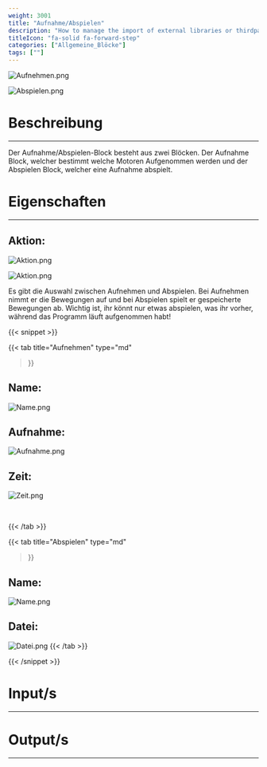 ```yaml
---
weight: 3001
title: "Aufnahme/Abspielen"
description: "How to manage the import of external libraries or thirdparties code?"
titleIcon: "fa-solid fa-forward-step"
categories: ["Allgemeine_Blöcke"]
tags: [""]
---
```


![Aufnehmen.png](/images/nxt-images/Kapitel%201%20Allgemeine%20Bl%C3%B6cke/1.2%20Aufnahme_Abspiel/Aufnehmen.png)

![Abspielen.png](/images/nxt-images/Kapitel%201%20Allgemeine%20Bl%C3%B6cke/1.2%20Aufnahme_Abspiel/Abspielen.png)


# Beschreibung
---
Der Aufnahme/Abspielen-Block besteht aus zwei Blöcken. Der Aufnahme Block, welcher bestimmt welche Motoren Aufgenommen werden und der Abspielen Block, welcher eine Aufnahme abspielt.

# Eigenschaften
---

## Aktion:

![Aktion.png](/images/nxt-images/Kapitel%201%20Allgemeine%20Bl%C3%B6cke/1.2%20Aufnahme_Abspiel/Aktion2.png)

![Aktion.png](/images/nxt-images/Kapitel%201%20Allgemeine%20Bl%C3%B6cke/1.2%20Aufnahme_Abspiel/Aktion1.png)

Es gibt die Auswahl zwischen Aufnehmen und Abspielen. Bei Aufnehmen nimmt er die Bewegungen auf und bei Abspielen spielt er gespeicherte Bewegungen ab. 
Wichtig ist, ihr könnt nur etwas abspielen, was ihr vorher, während das Programm läuft aufgenommen habt!


{{< snippet >}}

{{< tab
    title="Aufnehmen"
    type="md"
>}}

## Name:

![Name.png](/images/nxt-images/Kapitel%201%20Allgemeine%20Bl%C3%B6cke/1.2%20Aufnahme_Abspiel/Name.png)

## Aufnahme:

![Aufnahme.png](/images/nxt-images/Kapitel%201%20Allgemeine%20Bl%C3%B6cke/1.2%20Aufnahme_Abspiel/Aufnahme.png)

## Zeit: 

![Zeit.png](/images/nxt-images/Kapitel%201%20Allgemeine%20Bl%C3%B6cke/1.2%20Aufnahme_Abspiel/Zeit.png)
 
 


{{< /tab >}}

{{< tab
    title="Abspielen"
    type="md"
>}}
## Name:

![Name.png](/images/nxt-images/Kapitel%201%20Allgemeine%20Bl%C3%B6cke/1.2%20Aufnahme_Abspiel/Name.png)

## Datei: 

![Datei.png](/images/nxt-images/Kapitel%201%20Allgemeine%20Bl%C3%B6cke/1.2%20Aufnahme_Abspiel/Datei.png)
{{< /tab >}}

{{< /snippet >}}




# Input/s
---

# Output/s
---
